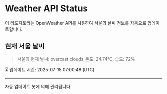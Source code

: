 
# Weather API Status

이 리포지토리는 OpenWeather API를 사용하여 서울의 날씨 정보를 자동으로 업데이트합니다.

## 현재 서울 날씨
> 서울의 현재 날씨: overcast clouds, 온도: 24.74°C, 습도: 72%

⏳ 업데이트 시간: 2025-07-15 07:00:48 (UTC)

---
자동 업데이트 봇에 의해 관리됩니다.
